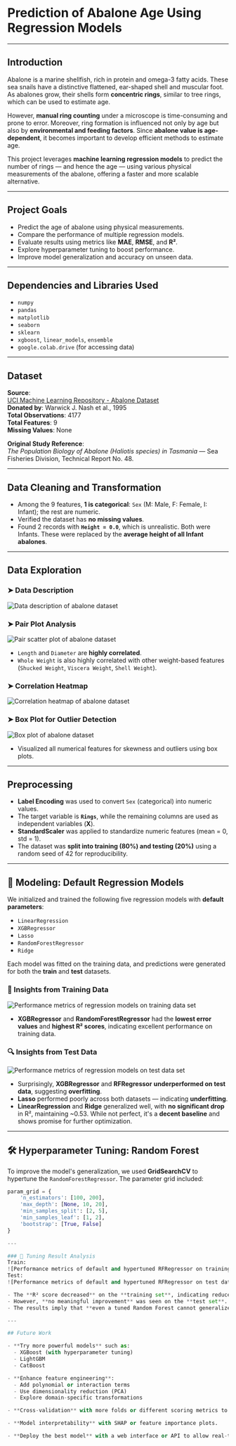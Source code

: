 # Prediction of Abalone Age Using Regression Models

---

## Introduction

Abalone is a marine shellfish, rich in protein and omega-3 fatty acids. These sea snails have a distinctive flattened, ear-shaped shell and muscular foot. As abalones grow, their shells form **concentric rings**, similar to tree rings, which can be used to estimate age.

However, **manual ring counting** under a microscope is time-consuming and prone to error. Moreover, ring formation is influenced not only by age but also by **environmental and feeding factors**. Since **abalone value is age-dependent**, it becomes important to develop efficient methods to estimate age.

This project leverages **machine learning regression models** to predict the number of rings — and hence the age — using various physical measurements of the abalone, offering a faster and more scalable alternative.

---

## Project Goals

- Predict the age of abalone using physical measurements.
- Compare the performance of multiple regression models.
- Evaluate results using metrics like **MAE**, **RMSE**, and **R²**.
- Explore hyperparameter tuning to boost performance.
- Improve model generalization and accuracy on unseen data.

---

## Dependencies and Libraries Used

- `numpy`
- `pandas`
- `matplotlib`
- `seaborn`
- `sklearn`
- `xgboost`, `linear_models`, `ensemble`
- `google.colab.drive` (for accessing data)

---

## Dataset

**Source**:  
[UCI Machine Learning Repository - Abalone Dataset](https://archive.ics.uci.edu/ml/datasets/Abalone)  
**Donated by**: Warwick J. Nash et al., 1995  
**Total Observations**: 4177  
**Total Features**: 9  
**Missing Values**: None

**Original Study Reference**:  
*The Population Biology of Abalone (Haliotis species) in Tasmania* — Sea Fisheries Division, Technical Report No. 48.

---

## Data Cleaning and Transformation

- Among the 9 features, **1 is categorical**: `Sex` (M: Male, F: Female, I: Infant); the rest are numeric.
- Verified the dataset has **no missing values**.
- Found 2 records with **`Height = 0.0`**, which is unrealistic. Both were Infants. These were replaced by the **average height of all Infant abalones**.

---

## Data Exploration

### ➤ Data Description
![Data description of abalone dataset](./images/data-statistics.png)

### ➤ Pair Plot Analysis
![Pair scatter plot of abalone dataset](./images/sns-pair-plot.png)

- `Length` and `Diameter` are **highly correlated**.
- `Whole Weight` is also highly correlated with other weight-based features (`Shucked Weight`, `Viscera Weight`, `Shell Weight`).

### ➤ Correlation Heatmap
![Correlation heatmap of abalone dataset](./images/correlation_matrix.png)

### ➤ Box Plot for Outlier Detection
![Box plot of abalone dataset](./images/box-plot.png)

- Visualized all numerical features for skewness and outliers using box plots.

---

## Preprocessing

- **Label Encoding** was used to convert `Sex` (categorical) into numeric values.
- The target variable is **`Rings`**, while the remaining columns are used as independent variables (**X**).
- **StandardScaler** was applied to standardize numeric features (mean = 0, std = 1).
- The dataset was **split into training (80%) and testing (20%)** using a random seed of 42 for reproducibility.

---

## 🤖 Modeling: Default Regression Models

We initialized and trained the following five regression models with **default parameters**:

- `LinearRegression`
- `XGBRegressor`
- `Lasso`
- `RandomForestRegressor`
- `Ridge`

Each model was fitted on the training data, and predictions were generated for both the **train** and **test** datasets.

### 🔎 Insights from Training Data

![Performance metrics of regression models on training data set](./images/train-metrics.png)

- **XGBRegressor** and **RandomForestRegressor** had the **lowest error values** and **highest R² scores**, indicating excellent performance on training data.

### 🔍 Insights from Test Data

![Performance metrics of regression models on test data set](./images/test-metrics.png)

- Surprisingly, **XGBRegressor** and **RFRegressor** **underperformed on test data**, suggesting **overfitting**.
- **Lasso** performed poorly across both datasets — indicating **underfitting**.
- **LinearRegression** and **Ridge** generalized well, with **no significant drop** in R², maintaining ~0.53. While not perfect, it's a **decent baseline** and shows promise for further optimization.

---

## 🛠️ Hyperparameter Tuning: Random Forest

To improve the model's generalization, we used **GridSearchCV** to hypertune the `RandomForestRegressor`. The parameter grid included:

```python
param_grid = {
    'n_estimators': [100, 200],
    'max_depth': [None, 10, 20],
    'min_samples_split': [2, 5],
    'min_samples_leaf': [1, 2],
    'bootstrap': [True, False]
}

---

### 🔬 Tuning Result Analysis
Train:
![Performance metrics of default and hypertuned RFRegressor on training data set](./images/train-rf-both.png)
Test:
![Performance metrics of default and hypertuned RFRegressor on test data set](./images/test-rf-both.png)

- The **R² score decreased** on the **training set**, indicating reduced overfitting.
- However, **no meaningful improvement** was seen on the **test set**.
- The results imply that **even a tuned Random Forest cannot generalize well enough** for this problem.

---

## Future Work

- **Try more powerful models** such as:
  - XGBoost (with hyperparameter tuning)
  - LightGBM
  - CatBoost

- **Enhance feature engineering**:
  - Add polynomial or interaction terms
  - Use dimensionality reduction (PCA)
  - Explore domain-specific transformations

- **Cross-validation** with more folds or different scoring metrics to get robust estimates.

- **Model interpretability** with SHAP or feature importance plots.

- **Deploy the best model** with a web interface or API to allow real-time abalone age prediction.



